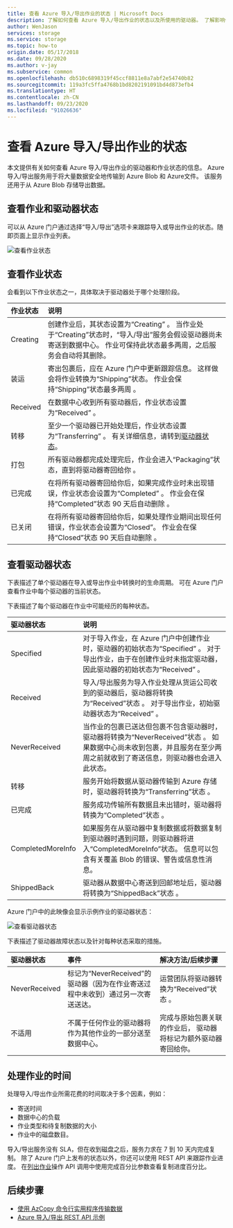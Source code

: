 ```yaml
---
title: 查看 Azure 导入/导出作业的状态 | Microsoft Docs
description: 了解如何查看 Azure 导入/导出作业的状态以及所使用的驱动器。 了解影响作业处理所用时间的因素。
author: WenJason
services: storage
ms.service: storage
ms.topic: how-to
origin.date: 05/17/2018
ms.date: 09/28/2020
ms.author: v-jay
ms.subservice: common
ms.openlocfilehash: db510c6898319f45ccf8811e8a7abf2e54740b82
ms.sourcegitcommit: 119a3fc5ffa4768b1bd8202191091bd4d873efb4
ms.translationtype: HT
ms.contentlocale: zh-CN
ms.lasthandoff: 09/23/2020
ms.locfileid: "91026636"
---
```

# <a name="view-the-status-of-azure-importexport-jobs"></a>查看 Azure 导入/导出作业的状态

本文提供有关如何查看 Azure 导入/导出作业的驱动器和作业状态的信息。 Azure 导入/导出服务用于将大量数据安全地传输到 Azure Blob 和 Azure文件。 该服务还用于从 Azure Blob 存储导出数据。  

## <a name="view-job-and-drive-status"></a>查看作业和驱动器状态
可以从 Azure 门户通过选择“导入/导出”选项卡来跟踪导入或导出作业的状态。随即页面上显示作业列表。

![查看作业状态](./media/storage-import-export-service/jobstate.png)

## <a name="view-job-status"></a>查看作业状态

会看到以下作业状态之一，具体取决于驱动器处于哪个处理阶段。

| 作业状态 | 说明 |
|:--- |:--- |
| Creating | 创建作业后，其状态设置为“Creating”  。 当作业处于“Creating”状态时，“导入/导出”服务会假设驱动器尚未寄送到数据中心。 作业可保持此状态最多两周，之后服务会自动将其删除。 |
| 装运 | 寄出包裹后，应在 Azure 门户中更新跟踪信息。  这样做会将作业转换为“Shipping”状态。 作业会保持“Shipping”状态最多两周  。 
| Received | 在数据中心收到所有驱动器后，作业状态设置为“Received”  。 |
| 转移 | 至少一个驱动器已开始处理后，作业状态设置为“Transferring”  。 有关详细信息，请转到[驱动器状态](#view-drive-status)。 |
| 打包 | 所有驱动器都完成处理完后，作业会进入“Packaging”状态，直到将驱动器寄回给你  。 |
| 已完成 | 在将所有驱动器寄回给你后，如果完成作业时未出现错误，作业状态会设置为“Completed”  。 作业会在保持“Completed”状态 90 天后自动删除  。 |
| 已关闭 | 在将所有驱动器寄回给你后，如果处理作业期间出现任何错误，作业状态会设置为“Closed”。 作业会在保持“Closed”状态 90 天后自动删除  。 |

## <a name="view-drive-status"></a>查看驱动器状态

下表描述了单个驱动器在导入或导出作业中转换时的生命周期。 可在 Azure 门户查看作业中每个驱动器的当前状态。

下表描述了每个驱动器在作业中可能经历的每种状态。

| 驱动器状态 | 说明 |
|:--- |:--- |
| Specified | 对于导入作业，在 Azure 门户中创建作业时，驱动器的初始状态为“Specified”  。 对于导出作业，由于在创建作业时未指定驱动器，因此驱动器的初始状态为“Received”  。 |
| Received | 导入/导出服务为导入作业处理从货运公司收到的驱动器后，驱动器将转换为“Received”状态  。 对于导出作业，初始驱动器状态为“Received”  。 |
| NeverReceived | 当作业的包裹已送达但包裹不包含驱动器时，驱动器将转换为“NeverReceived”状态  。 如果数据中心尚未收到包裹，并且服务在至少两周之前就收到了寄送信息，则驱动器也会进入此状态。 |
| 转移 | 服务开始将数据从驱动器传输到 Azure 存储时，驱动器将转换为“Transferring”状态  。 |
| 已完成 | 服务成功传输所有数据且未出错时，驱动器将转换为“Completed”状态  。
| CompletedMoreInfo | 如果服务在从驱动器中复制数据或将数据复制到驱动器时遇到问题，则驱动器将进入“CompletedMoreInfo”状态。 信息可以包含有关覆盖 Blob 的错误、警告或信息性消息。
| ShippedBack | 驱动器从数据中心寄送到回邮地址后，驱动器将转换为“ShippedBack”状态  。 |

Azure 门户中的此映像会显示示例作业的驱动器状态：

![查看驱动器状态](./media/storage-import-export-service/drivestate.png)

下表描述了驱动器故障状态以及针对每种状态采取的措施。

| 驱动器状态 | 事件 | 解决方法/后续步骤 |
|:--- |:--- |:--- |
| NeverReceived | 标记为“NeverReceived”的驱动器（因为在作业寄送过程中未收到）通过另一次寄送送达。 | 运营团队将驱动器转换为“Received”状态  。 |
| 不适用 | 不属于任何作业的驱动器将作为其他作业的一部分送至数据中心。 | 完成与原始包裹关联的作业后， 驱动器将标记为额外驱动器寄回给你。 |

## <a name="time-to-process-job"></a>处理作业的时间
处理导入/导出作业所需花费的时间取决于多个因素，例如：

-  寄送时间
-  数据中心的负载
-  作业类型和待复制数据的大小
-  作业中的磁盘数目。 

导入/导出服务没有 SLA，但在收到磁盘之后，服务力求在 7 到 10 天内完成复制。 除了 Azure 门户上发布的状态以外，你还可以使用 REST API 来跟踪作业进度。 在[列出作业](https://docs.microsoft.com/previous-versions/azure/dn529083(v=azure.100))操作 API 调用中使用完成百分比参数查看复制进度百分比。


## <a name="next-steps"></a>后续步骤

* [使用 AzCopy 命令行实用程序传输数据](storage-use-azcopy.md)
* [Azure 导入/导出 REST API 示例](https://github.com/Azure-Samples/storage-dotnet-import-export-job-management/)
